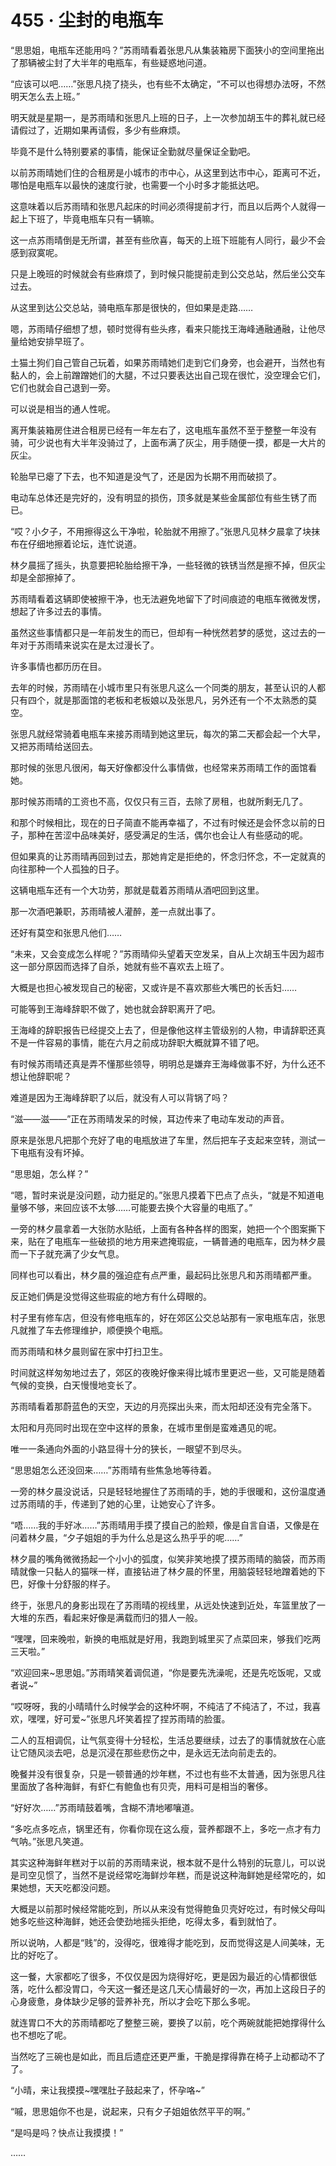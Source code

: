 # 455 · 尘封的电瓶车

“思思姐，电瓶车还能用吗？”苏雨晴看着张思凡从集装箱房下面狭小的空间里拖出了那辆被尘封了大半年的电瓶车，有些疑惑地问道。

“应该可以吧……”张思凡挠了挠头，也有些不太确定，“不可以也得想办法呀，不然明天怎么去上班。”

明天就是星期一，是苏雨晴和张思凡上班的日子，上一次参加胡玉牛的葬礼就已经请假过了，近期如果再请假，多少有些麻烦。

毕竟不是什么特别要紧的事情，能保证全勤就尽量保证全勤吧。

以前苏雨晴她们住的合租房是小城市的市中心，从这里到达市中心，距离可不近，哪怕是电瓶车以最快的速度行驶，也需要一个小时多才能抵达吧。

这意味着以后苏雨晴和张思凡起床的时间必须得提前才行，而且以后两个人就得一起上下班了，毕竟电瓶车只有一辆嘛。

这一点苏雨晴倒是无所谓，甚至有些欣喜，每天的上班下班能有人同行，最少不会感到寂寞呢。

只是上晚班的时候就会有些麻烦了，到时候只能提前走到公交总站，然后坐公交车过去。

从这里到达公交总站，骑电瓶车那是很快的，但如果是走路……

嗯，苏雨晴仔细想了想，顿时觉得有些头疼，看来只能找王海峰通融通融，让他尽量给她安排早班了。

土猫土狗们自己管自己玩着，如果苏雨晴她们走到它们身旁，也会避开，当然也有黏人的，会上前蹭蹭她们的大腿，不过只要表达出自己现在很忙，没空理会它们，它们也就会自己退到一旁。

可以说是相当的通人性呢。

离开集装箱房住进合租房已经有一年左右了，这电瓶车虽然不至于整整一年没有骑，可少说也有大半年没骑过了，上面布满了灰尘，用手随便一摸，都是一大片的灰尘。

轮胎早已瘪了下去，也不知道是没气了，还是因为长期不用而破损了。

电动车总体还是完好的，没有明显的损伤，顶多就是某些金属部位有些生锈了而已。

“哎？小夕子，不用擦得这么干净啦，轮胎就不用擦了。”张思凡见林夕晨拿了块抹布在仔细地擦着论坛，连忙说道。

林夕晨摇了摇头，执意要把轮胎给擦干净，一些轻微的铁锈当然是擦不掉，但灰尘却是全部擦掉了。

苏雨晴看着这辆即使被擦干净，也无法避免地留下了时间痕迹的电瓶车微微发愣，想起了许多过去的事情。

虽然这些事情都只是一年前发生的而已，但却有一种恍然若梦的感觉，这过去的一年对于苏雨晴来说实在是太过漫长了。

许多事情也都历历在目。

去年的时候，苏雨晴在小城市里只有张思凡这么一个同类的朋友，甚至认识的人都只有四个，就是那面馆的老板和老板娘以及张思凡，另外还有一个不太熟悉的莫空。

张思凡就经常骑着电瓶车来接苏雨晴到她这里玩，每次的第二天都会起一个大早，又把苏雨晴给送回去。

那时候的张思凡很闲，每天好像都没什么事情做，也经常来苏雨晴工作的面馆看她。

那时候苏雨晴的工资也不高，仅仅只有三百，去除了房租，也就所剩无几了。

和那个时候相比，现在的日子简直不能再幸福了，不过有时候还是会怀念以前的日子，那种在苦涩中品味美好，感受满足的生活，偶尔也会让人有些感动的呢。

但如果真的让苏雨晴再回到过去，那她肯定是拒绝的，怀念归怀念，不一定就真的向往那种一个人孤独的日子。

这辆电瓶车还有一个大功劳，那就是载着苏雨晴从酒吧回到这里。

那一次酒吧兼职，苏雨晴被人灌醉，差一点就出事了。

还好有莫空和张思凡他们……

“未来，又会变成怎么样呢？”苏雨晴仰头望着天空发呆，自从上次胡玉牛因为超市这一部分原因而选择了自杀，她就有些不喜欢去上班了。

大概是也担心被发现自己的秘密，又或许是不喜欢那些大嘴巴的长舌妇……

可能等到王海峰辞职不做了，她也就会辞职离开了吧。

王海峰的辞职报告已经提交上去了，但是像他这样主管级别的人物，申请辞职还真不是一件容易的事情，能在六月之前成功辞职大概就算不错了吧。

有时候苏雨晴还真是弄不懂那些领导，明明总是嫌弃王海峰做事不好，为什么还不想让他辞职呢？

难道是因为王海峰辞职了以后，就没有人可以背锅了吗？

“滋——滋——”正在苏雨晴发呆的时候，耳边传来了电动车发动的声音。

原来是张思凡把那个充好了电的电瓶放进了车里，然后把车子支起来空转，测试一下电瓶有没有坏掉。

“思思姐，怎么样？”

“嗯，暂时来说是没问题，动力挺足的。”张思凡摸着下巴点了点头，“就是不知道电量够不够，来回应该不太够……可能要去换个大容量的电瓶了。”

一旁的林夕晨拿着一大张防水贴纸，上面有各种各样的图案，她把一个个图案撕下来，贴在了电瓶车一些破损的地方用来遮掩瑕疵，一辆普通的电瓶车，因为林夕晨而一下子就充满了少女气息。

同样也可以看出，林夕晨的强迫症有点严重，最起码比张思凡和苏雨晴都严重。

反正她们俩是没觉得这些瑕疵的地方有什么碍眼的。

村子里有修车店，但没有修电瓶车的，好在郊区公交总站那有一家电瓶车店，张思凡就推了车去修理维护，顺便换个电瓶。

而苏雨晴和林夕晨则留在家中打扫卫生。

时间就这样匆匆地过去了，郊区的夜晚好像来得比城市里更迟一些，又可能是随着气候的变换，白天慢慢地变长了。

苏雨晴看着那蔚蓝色的天空，天边的月亮探出头来，而太阳却还没有完全落下。

太阳和月亮同时出现在空中这样的景象，在城市里倒是蛮难遇见的呢。

唯一一条通向外面的小路显得十分的狭长，一眼望不到尽头。

“思思姐怎么还没回来……”苏雨晴有些焦急地等待着。

一旁的林夕晨没说话，只是轻轻地握住了苏雨晴的手，她的手很暖和，这份温度通过苏雨晴的手，传递到了她的心里，让她安心了许多。

“唔……我的手好冰……”苏雨晴用手摸了摸自己的脸颊，像是自言自语，又像是在问着林夕晨，“夕子姐姐的手为什么总是这么热乎乎的呢……”

林夕晨的嘴角微微扬起一个小小的弧度，似笑非笑地摸了摸苏雨晴的脑袋，而苏雨晴就像一只黏人的猫咪一样，直接钻进了林夕晨的怀里，用脑袋轻轻地蹭着她的下巴，好像十分舒服的样子。

终于，张思凡的身影出现在了苏雨晴的视线里，从远处快速到近处，车篮里放了一大堆的东西，看起来好像是满载而归的猎人一般。

“嘿嘿，回来晚啦，新换的电瓶就是好用，我跑到城里买了点菜回来，够我们吃两三天啦。”

“欢迎回来~思思姐。”苏雨晴笑着调侃道，“你是要先洗澡呢，还是先吃饭呢，又或者说~”

“哎呀呀，我的小晴晴什么时候学会的这种坏啊，不纯洁了不纯洁了，不过，我喜欢，嘿嘿，好可爱~”张思凡坏笑着捏了捏苏雨晴的脸蛋。

二人的互相调侃，让气氛变得十分轻松，生活总要继续，过去了的事情就放在心底让它随风淡去吧，总是沉浸在那些悲伤之中，是永远无法向前走去的。

晚餐并没有很复杂，只是一顿普通的炒年糕，不过也有些不太普通，因为张思凡往里面放了各种海鲜，有虾仁有鲍鱼也有贝壳，用料可是相当的奢侈。

“好好次……”苏雨晴鼓着嘴，含糊不清地嘟嚷道。

“多吃点多吃点，锅里还有，你看你现在这么瘦，营养都跟不上，多吃一点才有力气呐。”张思凡笑道。

其实这种海鲜年糕对于以前的苏雨晴来说，根本就不是什么特别的玩意儿，可以说是司空见惯了，当然不是说经常吃海鲜炒年糕，而是说这种海鲜她是经常吃的，如果她想，天天吃都没问题。

大概是以前那时候经常能吃到，所以从来没有觉得鲍鱼贝壳好吃过，有时候父母叫她多吃些这种海鲜，她还会使劲地摇头拒绝，吃得太多，看到就怕了。

所以说呐，人都是“贱”的，没得吃，很难得才能吃到，反而觉得这是人间美味，无比的好吃了。

这一餐，大家都吃了很多，不仅仅是因为烧得好吃，更是因为最近的心情都很低落，吃什么都没胃口，今天这一餐还是这几天心情最好的一次，再加上这段日子的心身疲惫，身体缺少足够的营养补充，所以才会吃下那么多呢。

就连胃口不大的苏雨晴都吃了整整三碗，要换了以前，吃个两碗就能把她撑得什么也不想吃了呢。

当然吃了三碗也是如此，而且后遗症还更严重，干脆是撑得靠在椅子上动都动不了了。

“小晴，来让我摸摸~嘿嘿肚子鼓起来了，怀孕咯~”

“嘁，思思姐你不也是，说起来，只有夕子姐姐依然平平的啊。”

“是吗是吗？快点让我摸摸！”

……
